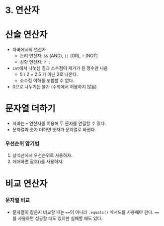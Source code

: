 # 3. 연산자

# 산술 연산자

- 자바에서의 연산자
    - 논리 연산자: `&&` (AND), `||` (OR), `!` (NOT)
    - 삼항 연산자: `? :`
- `int`에서 나눗셈 결과 소수점이 제거가 된 정수만 나옴
    - 5 / 2 = 2.5 가 아닌 2로 나온다.
    - 소수점 이하를 포함할 수 없다.
- 0으로 나누기는 불가 (수학에서 허용하지 않음)

# 문자열 더하기

- 자바는 `+` 연산자를 이용해 두 문자를 연결할 수 있다.
- 문자열과 숫자 더하면 숫자가 문자열로 바뀐다.

### 우선순위 암기법

1. 상식선에서 우선순위로 사용하자.
2. 애매하면 괄호()를 사용하자.

# 비교 연산자

### 문자열 비교

- 문자열이 같은지 비교할 때는 `==`이 아니라 `.equals()` 메서드를 사용해야 한다.
`==`를 사용하면 성공할 때도 있지만 실패할 때도 있다.